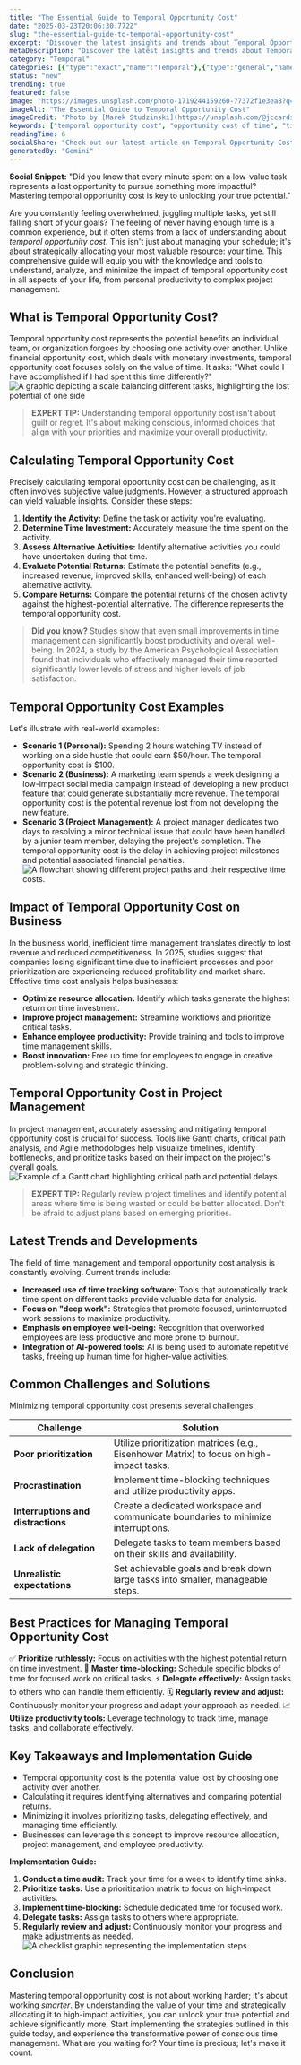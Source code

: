 ```yaml
---
title: "The Essential Guide to Temporal Opportunity Cost"
date: "2025-03-23T20:06:30.772Z"
slug: "the-essential-guide-to-temporal-opportunity-cost"
excerpt: "Discover the latest insights and trends about Temporal Opportunity Cost. This comprehensive guide covers everything you need to know about Temporal Opportunity Cost in 2025."
metaDescription: "Discover the latest insights and trends about Temporal Opportunity Cost. This comprehensive guide covers everything you need to know about Temporal Opportu..."
category: "Temporal"
categories: [{"type":"exact","name":"Temporal"},{"type":"general","name":"Finance"},{"type":"medium","name":"Investment Strategy"},{"type":"specific","name":"Portfolio Management"},{"type":"niche","name":"Algorithmic Trading"}]
status: "new"
trending: true
featured: false
image: "https://images.unsplash.com/photo-1719244159260-77372f1e3ea8?q=85&w=1200&fit=max&fm=webp&auto=compress"
imageAlt: "The Essential Guide to Temporal Opportunity Cost"
imageCredit: "Photo by [Marek Studzinski](https://unsplash.com/@jccards) on Unsplash"
keywords: ["temporal opportunity cost", "opportunity cost of time", "time cost analysis", "calculating temporal opportunity cost", "what is temporal opportunity cost?", "how to minimize temporal opportunity cost", "temporal opportunity cost examples", "impact of temporal opportunity cost on business", "temporal opportunity cost in project management", "best practices for managing temporal opportunity cost"]
readingTime: 6
socialShare: "Check out our latest article on Temporal Opportunity Cost! The Essential Guide to Temporal Opportunity Cost #temporal opportunity cost #opportunity cost of time #time cost analysis"
generatedBy: "Gemini"
---
```




**Social Snippet:**  "Did you know that every minute spent on a low-value task represents a lost opportunity to pursue something more impactful? Mastering temporal opportunity cost is key to unlocking your true potential."

Are you constantly feeling overwhelmed, juggling multiple tasks, yet still falling short of your goals?  The feeling of never having enough time is a common experience, but it often stems from a lack of understanding about *temporal opportunity cost*.  This isn't just about managing your schedule; it's about strategically allocating your most valuable resource: your time. This comprehensive guide will equip you with the knowledge and tools to understand, analyze, and minimize the impact of temporal opportunity cost in all aspects of your life, from personal productivity to complex project management.

## What is Temporal Opportunity Cost?

Temporal opportunity cost represents the potential benefits an individual, team, or organization forgoes by choosing one activity over another.  Unlike financial opportunity cost, which deals with monetary investments, temporal opportunity cost focuses solely on the value of time.  It asks: "What could I have accomplished if I had spent this time differently?"  ![A graphic depicting a scale balancing different tasks, highlighting the lost potential of one side](https://images.unsplash.com/photo-1517103278237-421a1cb020fa?q=85&w=1200&fit=max&fm=webp&auto=compress)

> **EXPERT TIP:**  Understanding temporal opportunity cost isn't about guilt or regret. It's about making conscious, informed choices that align with your priorities and maximize your overall productivity.

## Calculating Temporal Opportunity Cost

Precisely calculating temporal opportunity cost can be challenging, as it often involves subjective value judgments.  However, a structured approach can yield valuable insights.  Consider these steps:

1. **Identify the Activity:**  Define the task or activity you're evaluating.
2. **Determine Time Investment:**  Accurately measure the time spent on the activity.
3. **Assess Alternative Activities:** Identify alternative activities you could have undertaken during that time.
4. **Evaluate Potential Returns:**  Estimate the potential benefits (e.g., increased revenue, improved skills, enhanced well-being) of each alternative activity.
5. **Compare Returns:**  Compare the potential returns of the chosen activity against the highest-potential alternative.  The difference represents the temporal opportunity cost.

> **Did you know?** Studies show that even small improvements in time management can significantly boost productivity and overall well-being.  In 2024, a study by the American Psychological Association found that individuals who effectively managed their time reported significantly lower levels of stress and higher levels of job satisfaction.

## Temporal Opportunity Cost Examples

Let's illustrate with real-world examples:

* **Scenario 1 (Personal):**  Spending 2 hours watching TV instead of working on a side hustle that could earn $50/hour.  The temporal opportunity cost is $100.
* **Scenario 2 (Business):** A marketing team spends a week designing a low-impact social media campaign instead of developing a new product feature that could generate substantially more revenue.  The temporal opportunity cost is the potential revenue lost from not developing the new feature.
* **Scenario 3 (Project Management):** A project manager dedicates two days to resolving a minor technical issue that could have been handled by a junior team member, delaying the project's completion.  The temporal opportunity cost is the delay in achieving project milestones and potential associated financial penalties. ![A flowchart showing different project paths and their respective time costs.](https://images.unsplash.com/photo-1633671475485-754e12f39817?q=85&w=1200&fit=max&fm=webp&auto=compress)

## Impact of Temporal Opportunity Cost on Business

In the business world, inefficient time management translates directly to lost revenue and reduced competitiveness.  In 2025, studies suggest that companies losing significant time due to inefficient processes and poor prioritization are experiencing reduced profitability and market share.  Effective time cost analysis helps businesses:

* **Optimize resource allocation:**  Identify which tasks generate the highest return on time investment.
* **Improve project management:**  Streamline workflows and prioritize critical tasks.
* **Enhance employee productivity:**  Provide training and tools to improve time management skills.
* **Boost innovation:**  Free up time for employees to engage in creative problem-solving and strategic thinking.

##  Temporal Opportunity Cost in Project Management

In project management, accurately assessing and mitigating temporal opportunity cost is crucial for success.  Tools like Gantt charts, critical path analysis, and Agile methodologies help visualize timelines, identify bottlenecks, and prioritize tasks based on their impact on the project's overall goals. ![Example of a Gantt chart highlighting critical path and potential delays.](https://images.unsplash.com/photo-1719244159260-77372f1e3ea8?q=85&w=1200&fit=max&fm=webp&auto=compress)

> **EXPERT TIP:**  Regularly review project timelines and identify potential areas where time is being wasted or could be better allocated.  Don't be afraid to adjust plans based on emerging priorities.

## Latest Trends and Developments

The field of time management and temporal opportunity cost analysis is constantly evolving.  Current trends include:

* **Increased use of time tracking software:**  Tools that automatically track time spent on different tasks provide valuable data for analysis.
* **Focus on "deep work":**  Strategies that promote focused, uninterrupted work sessions to maximize productivity.
* **Emphasis on employee well-being:**  Recognition that overworked employees are less productive and more prone to burnout.
* **Integration of AI-powered tools:**  AI is being used to automate repetitive tasks, freeing up human time for higher-value activities.

## Common Challenges and Solutions

Minimizing temporal opportunity cost presents several challenges:

| Challenge                      | Solution                                                                     |
|---------------------------------|-----------------------------------------------------------------------------|
| **Poor prioritization**         | Utilize prioritization matrices (e.g., Eisenhower Matrix) to focus on high-impact tasks. |
| **Procrastination**            | Implement time-blocking techniques and utilize productivity apps.              |
| **Interruptions and distractions** | Create a dedicated workspace and communicate boundaries to minimize interruptions. |
| **Lack of delegation**         | Delegate tasks to team members based on their skills and availability.          |
| **Unrealistic expectations**    | Set achievable goals and break down large tasks into smaller, manageable steps. |

## Best Practices for Managing Temporal Opportunity Cost

✅ **Prioritize ruthlessly:** Focus on activities with the highest potential return on time investment.
🔑 **Master time-blocking:** Schedule specific blocks of time for focused work on critical tasks.
⚡ **Delegate effectively:** Assign tasks to others who can handle them efficiently.
🗓️ **Regularly review and adjust:**  Continuously monitor your progress and adapt your approach as needed.
📈 **Utilize productivity tools:** Leverage technology to track time, manage tasks, and collaborate effectively.

## Key Takeaways and Implementation Guide

* Temporal opportunity cost is the potential value lost by choosing one activity over another.
* Calculating it requires identifying alternatives and comparing potential returns.
* Minimizing it involves prioritizing tasks, delegating effectively, and managing time efficiently.
* Businesses can leverage this concept to improve resource allocation, project management, and employee productivity.

**Implementation Guide:**

1. **Conduct a time audit:** Track your time for a week to identify time sinks.
2. **Prioritize tasks:** Use a prioritization matrix to focus on high-impact activities.
3. **Implement time-blocking:** Schedule dedicated time for focused work.
4. **Delegate tasks:** Assign tasks to others where appropriate.
5. **Regularly review and adjust:** Continuously monitor your progress and make adjustments as needed. ![A checklist graphic representing the implementation steps.](https://images.unsplash.com/photo-1714569159712-3ce7ce12bb42?q=85&w=1200&fit=max&fm=webp&auto=compress)

## Conclusion

Mastering temporal opportunity cost is not about working harder; it's about working *smarter*. By understanding the value of your time and strategically allocating it to high-impact activities, you can unlock your true potential and achieve significantly more.  Start implementing the strategies outlined in this guide today, and experience the transformative power of conscious time management.  What are you waiting for? Your time is precious; let's make it count.
